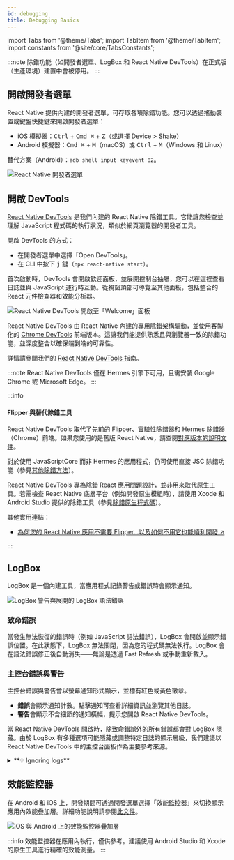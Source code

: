 ```yaml
---
id: debugging
title: Debugging Basics
---
```


import Tabs from '@theme/Tabs'; import TabItem from '@theme/TabItem'; import constants from '@site/core/TabsConstants';

:::note
除錯功能（如開發者選單、LogBox 和 React Native DevTools）在正式版（生產環境）建置中會被停用。
:::

## 開啟開發者選單

React Native 提供內建的開發者選單，可存取各項除錯功能。您可以透過搖動裝置或鍵盤快捷鍵來開啟開發者選單：

- iOS 模擬器：<kbd>Ctrl</kbd> + <kbd>Cmd ⌘</kbd> + <kbd>Z</kbd>（或選擇 Device > Shake）
- Android 模擬器：<kbd>Cmd ⌘</kbd> + <kbd>M</kbd>（macOS）或 <kbd>Ctrl</kbd> + <kbd>M</kbd>（Windows 和 Linux）

替代方案（Android）：`adb shell input keyevent 82`。

![React Native 開發者選單](/docs/assets/debugging-dev-menu-076.jpg)

## 開啟 DevTools

[React Native DevTools](./react-native-devtools) 是我們內建的 React Native 除錯工具。它能讓您檢查並理解 JavaScript 程式碼的執行狀況，類似於網頁瀏覽器的開發者工具。

開啟 DevTools 的方式：

- 在開發者選單中選擇「Open DevTools」。
- 在 CLI 中按下 <kbd>j</kbd> 鍵（`npx react-native start`）。

首次啟動時，DevTools 會開啟歡迎面板，並展開控制台抽屜，您可以在這裡查看日誌並與 JavaScript 運行時互動。從視窗頂部可導覽至其他面板，包括整合的 React 元件檢查器和效能分析器。

![React Native DevTools 開啟至「Welcome」面板](/docs/assets/debugging-rndt-welcome.jpg)

React Native DevTools 由 React Native 內建的專用除錯架構驅動，並使用客製化的 [Chrome DevTools](https://developer.chrome.com/docs/devtools) 前端版本。這讓我們能提供熟悉且與瀏覽器一致的除錯功能，並深度整合以確保端到端的可靠性。

詳情請參閱我們的 [React Native DevTools 指南](./react-native-devtools)。

:::note
React Native DevTools 僅在 Hermes 引擎下可用，且需安裝 Google Chrome 或 Microsoft Edge。
:::

:::info

#### Flipper 與替代除錯工具

React Native DevTools 取代了先前的 Flipper、實驗性除錯器和 Hermes 除錯器（Chrome）前端。如果您使用的是舊版 React Native，請查閱[對應版本的說明文件](/versions)。

對於使用 JavaScriptCore 而非 Hermes 的應用程式，仍可使用直接 JSC 除錯功能（參見[其他除錯方法](./other-debugging-methods)）。

React Native DevTools 專為除錯 React 應用問題設計，並非用來取代原生工具。若需檢查 React Native 底層平台（例如開發原生模組時），請使用 Xcode 和 Android Studio 提供的除錯工具（參見[除錯原生程式碼](/docs/next/debugging-native-code)）。

其他實用連結：

- <a href="https://shift.infinite.red/why-you-dont-need-flipper-in-your-react-native-app-and-how-to-get-by-without-it-3af461955109" target="_blank">為何您的 React Native 應用不需要 Flipper...以及如何不用它也能順利開發&nbsp;↗</a>

:::

## LogBox

LogBox 是一個內建工具，當應用程式記錄警告或錯誤時會顯示通知。

![LogBox 警告與展開的 LogBox 語法錯誤](/docs/assets/debugging-logbox-076.jpg)

### 致命錯誤

當發生無法恢復的錯誤時（例如 JavaScript 語法錯誤），LogBox 會開啟並顯示錯誤位置。在此狀態下，LogBox 無法關閉，因為您的程式碼無法執行。LogBox 會在語法錯誤修正後自動消失——無論是透過 Fast Refresh 或手動重新載入。

### 主控台錯誤與警告

主控台錯誤與警告會以螢幕通知形式顯示，並標有紅色或黃色徽章。

- **錯誤**會顯示通知計數。點擊通知可查看詳細資訊並瀏覽其他日誌。
- **警告**會顯示不含細節的通知橫幅，提示您開啟 React Native DevTools。

當 React Native DevTools 開啟時，除致命錯誤外的所有錯誤都會對 LogBox 隱藏。由於 LogBox 有多種選項可能隱藏或調整特定日誌的顯示層級，我們建議以 React Native DevTools 中的主控台面板作為主要參考來源。

<details>
<summary>**💡 Ignoring logs**</summary>

LogBox can be configured via the `LogBox` API.

```js
import {LogBox} from 'react-native';
```

#### Ignore all logs

LogBox notifications can be disabled using `LogBox.ignoreAllLogs()`. This can be useful in situations such as giving product demos.

```js
LogBox.ignoreAllLogs();
```

#### Ignore specific logs

Notifications can be disabled on a per-log basis via `LogBox.ignoreLogs()`. This can be useful for noisy warnings or those that cannot be fixed, e.g. in a third-party dependency.

```js
LogBox.ignoreLogs([
  // Exact message
  'Warning: componentWillReceiveProps has been renamed',

  // Substring or regex match
  /GraphQL error: .*/,
]);
```

:::note

LogBox will treat certain errors from React as warnings, which will mean they don't display as an in-app error notification. Advanced users can change this behaviour by customising LogBox's warning filter using [`LogBoxData.setWarningFilter()`](https://github.com/facebook/react-native/blob/d334f4d77eea538dff87fdcf2ebc090246cfdbb0/packages/react-native/Libraries/LogBox/Data/LogBoxData.js#L338).

:::

</details>

## 效能監控器

在 Android 和 iOS 上，開發期間可透過開發選單選擇「效能監控器」來切換顯示應用內效能疊加層。詳細功能說明請參閱[此文件](/docs/performance)。

![iOS 與 Android 上的效能監控器疊加層](/docs/assets/debugging-performance-monitor.jpg)

:::info
效能監控器在應用內執行，僅供參考。建議使用 Android Studio 和 Xcode 的原生工具進行精確的效能測量。
:::